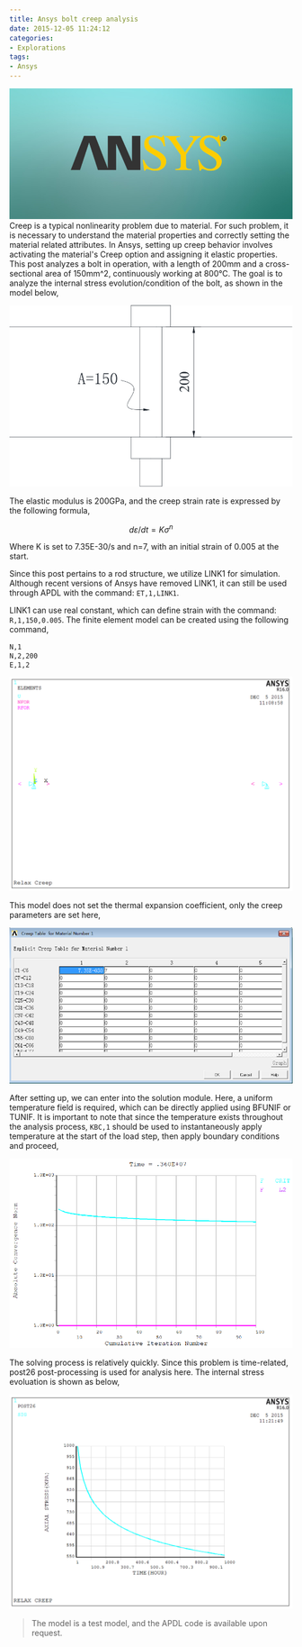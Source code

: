 ```yaml
---
title: Ansys bolt creep analysis
date: 2015-12-05 11:24:12
categories:
- Explorations
tags:
- Ansys
---
```


![ANSYS](/uploads/images/0000/ANSYS.jpg)
Creep is a typical nonlinearity problem due to material. For such problem, it is necessary to understand the material properties and correctly setting the material related attributes. In Ansys, setting up creep behavior involves activating the material's Creep option and assigning it elastic properties. This post analyzes a bolt in operation, with a length of 200mm and a cross-sectional area of 150mm^2, continuously working at 800°C. The goal is to analyze the internal stress evolution/condition of the bolt, as shown in the model below,

<!-- more -->
![Model](/uploads/images/2015/AnsysBoltCreep1.svg)

The elastic modulus is 200GPa, and the creep strain rate is expressed by the following formula,

$$
d\varepsilon /dt = K{\sigma ^n}
$$

Where K is set to 7.35E-30/s and n=7, with an initial strain of 0.005 at the start.

Since this post pertains to a rod structure, we utilize LINK1 for simulation. Although recent versions of Ansys have removed LINK1, it can still be used through APDL with the command: `ET,1,LINK1`.

LINK1 can use real constant, which can define strain with the command: `R,1,150,0.005`. The finite element model can be created using the following command,

```
N,1
N,2,200
E,1,2
```

![FEM Model](/uploads/images/2015/AnsysBoltCreep2.png)

This model does not set the thermal expansion coefficient, only the creep parameters are set here,

![Material](/uploads/images/2015/AnsysBoltCreep3.png)

After setting up, we can enter into the solution module. Here, a uniform temperature field is required, which can be directly applied using BFUNIF or TUNIF. It is important to note that since the temperature exists throughout the analysis process, `KBC,1` should be used to instantaneously apply temperature at the start of the load step, then apply boundary conditions and proceed,

![Solve](/uploads/images/2015/AnsysBoltCreep4.png)

The solving process is relatively quickly. Since this problem is time-related, post26 post-processing is used for analysis here. The internal stress evoluation is shown as below,

![Stress evolution](/uploads/images/2015/AnsysBoltCreep5.png)

> The model is a test model, and the APDL code is available upon request.
